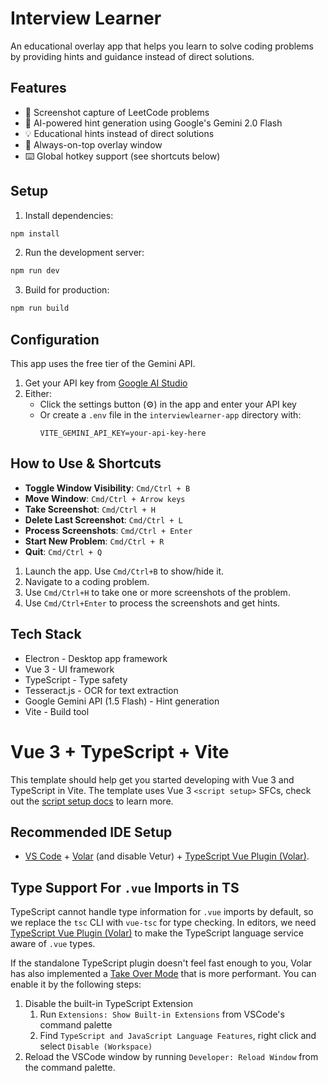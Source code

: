 # Interview Learner

An educational overlay app that helps you learn to solve coding problems by providing hints and guidance instead of direct solutions.

## Features

- 📸 Screenshot capture of LeetCode problems
- 🤖 AI-powered hint generation using Google's Gemini 2.0 Flash
- 💡 Educational hints instead of direct solutions
- 🎯 Always-on-top overlay window
- ⌨️ Global hotkey support (see shortcuts below)

## Setup

1. Install dependencies:
```bash
npm install
```

2. Run the development server:
```bash
npm run dev
```

3. Build for production:
```bash
npm run build
```

## Configuration

This app uses the free tier of the Gemini API.

1. Get your API key from [Google AI Studio](https://makersuite.google.com/app/apikey)
2. Either:
   - Click the settings button (⚙️) in the app and enter your API key
   - Or create a `.env` file in the `interviewlearner-app` directory with:
     ```
     VITE_GEMINI_API_KEY=your-api-key-here
     ```

## How to Use & Shortcuts

- **Toggle Window Visibility**: `Cmd/Ctrl + B`
- **Move Window**: `Cmd/Ctrl + Arrow keys`
- **Take Screenshot**: `Cmd/Ctrl + H`
- **Delete Last Screenshot**: `Cmd/Ctrl + L`
- **Process Screenshots**: `Cmd/Ctrl + Enter`
- **Start New Problem**: `Cmd/Ctrl + R`
- **Quit**: `Cmd/Ctrl + Q`

1. Launch the app. Use `Cmd/Ctrl+B` to show/hide it.
2. Navigate to a coding problem.
3. Use `Cmd/Ctrl+H` to take one or more screenshots of the problem.
4. Use `Cmd/Ctrl+Enter` to process the screenshots and get hints.

## Tech Stack

- Electron - Desktop app framework
- Vue 3 - UI framework
- TypeScript - Type safety
- Tesseract.js - OCR for text extraction
- Google Gemini API (1.5 Flash) - Hint generation
- Vite - Build tool

# Vue 3 + TypeScript + Vite

This template should help get you started developing with Vue 3 and TypeScript in Vite. The template uses Vue 3 `<script setup>` SFCs, check out the [script setup docs](https://v3.vuejs.org/api/sfc-script-setup.html#sfc-script-setup) to learn more.

## Recommended IDE Setup

- [VS Code](https://code.visualstudio.com/) + [Volar](https://marketplace.visualstudio.com/items?itemName=Vue.volar) (and disable Vetur) + [TypeScript Vue Plugin (Volar)](https://marketplace.visualstudio.com/items?itemName=Vue.vscode-typescript-vue-plugin).

## Type Support For `.vue` Imports in TS

TypeScript cannot handle type information for `.vue` imports by default, so we replace the `tsc` CLI with `vue-tsc` for type checking. In editors, we need [TypeScript Vue Plugin (Volar)](https://marketplace.visualstudio.com/items?itemName=Vue.vscode-typescript-vue-plugin) to make the TypeScript language service aware of `.vue` types.

If the standalone TypeScript plugin doesn't feel fast enough to you, Volar has also implemented a [Take Over Mode](https://github.com/johnsoncodehk/volar/discussions/471#discussioncomment-1361669) that is more performant. You can enable it by the following steps:

1. Disable the built-in TypeScript Extension
   1. Run `Extensions: Show Built-in Extensions` from VSCode's command palette
   2. Find `TypeScript and JavaScript Language Features`, right click and select `Disable (Workspace)`
2. Reload the VSCode window by running `Developer: Reload Window` from the command palette.
